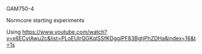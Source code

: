 GAM750-4

Normcore starting experiments

Using https://www.youtube.com/watch?v=x6ECvIAwu2c&list=PLoEUIrQGKqlSSfKDggiPF83BgtjPhZDHa&index=16&t=1s


